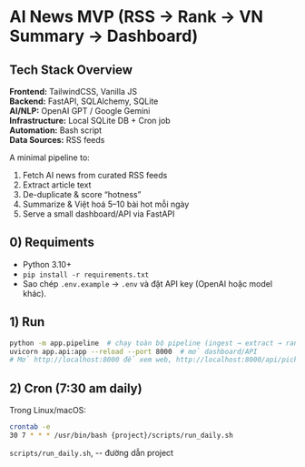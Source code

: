 # AI News MVP (RSS → Rank → VN Summary → Dashboard)

## Tech Stack Overview

**Frontend:** TailwindCSS, Vanilla JS  
**Backend:** FastAPI, SQLAlchemy, SQLite  
**AI/NLP:** OpenAI GPT / Google Gemini  
**Infrastructure:** Local SQLite DB + Cron job  
**Automation:** Bash script  
**Data Sources:** RSS feeds

A minimal pipeline to:
1) Fetch AI news from curated RSS feeds
2) Extract article text
3) De-duplicate & score “hotness”
4) Summarize & Việt hoá 5–10 bài hot mỗi ngày
5) Serve a small dashboard/API via FastAPI

## 0) Requiments
- Python 3.10+
- `pip install -r requirements.txt`
- Sao chép `.env.example` → `.env` và đặt API key (OpenAI hoặc model khác).

## 1) Run
```bash
python -m app.pipeline  # chạy toàn bộ pipeline (ingest → extract → rank → summarize → picks)
uvicorn app.api:app --reload --port 8000  # mở dashboard/API
# Mở http://localhost:8000 để xem web, http://localhost:8000/api/picks/today để xem JSON
```

## 2) Cron (7:30 am daily)
Trong Linux/macOS:
```bash
crontab -e
30 7 * * * /usr/bin/bash {project}/scripts/run_daily.sh
```
`scripts/run_daily.sh`, -- đường dẫn project
